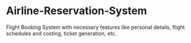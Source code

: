 # Airline-Reservation-System
Flight Booking System with necessary features like personal details, flight schedules and costing, ticket generation, etc.
